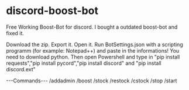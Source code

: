 # discord-boost-bot
Free Working Boost-Bot for discord. I bought a outdated boost-bot and fixed it.

Download the zip. Export it. Open it. Run BotSettings.json with a scripting programm (for example: Notepad++) and paste in the informations!
You need to download python. Then open Powershell and type in "pip install requests","pip install pycord","pip install discord" and "pip install discord.ext"


---Commands---
/addadmin 
/boost
/stock
/restock
/cstock
/stop
/start
